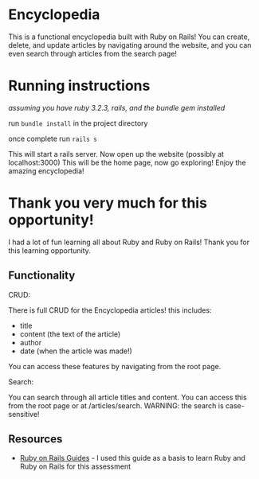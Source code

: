 # Encyclopedia 

This is a functional encyclopedia built with Ruby on Rails!
You can create, delete, and update articles by navigating around the website,
and you can even search through articles from the search page!

# Running instructions

*assuming you have ruby 3.2.3, rails, and the bundle gem installed*

run ```bundle install``` in the project directory

once complete run ```rails s```

This will start a rails server. Now open up the website (possibly at localhost:3000)
This will be the home page, now go exploring!
Enjoy the amazing encyclopedia!

# Thank you very much for this opportunity!

I had a lot of fun learning all about Ruby and Ruby on Rails! Thank you for this learning opportunity.

## Functionality

CRUD:

There is full CRUD for the Encyclopedia articles!
this includes:
- title
- content (the text of the article)
- author
- date (when the article was made!)

You can access these features by navigating from the root page.

Search:

You can search through all article titles and content.
You can access this from the root page or at /articles/search.
WARNING: the search is case-sensitive!


## Resources

- [Ruby on Rails Guides](https://guides.rubyonrails.org/getting_started.html) - I used this guide as a basis to learn Ruby and Ruby on Rails for this assessment

